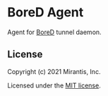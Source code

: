 # BoreD Agent

Agent for [BoreD](https://github.com/lensapp/bored) tunnel daemon.

## License

Copyright (c) 2021 Mirantis, Inc.

Licensed under the [MIT license](./LICENSE).
